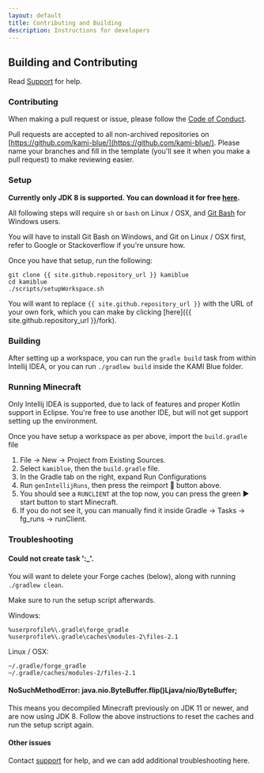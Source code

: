 ```yaml
---
layout: default
title: Contributing and Building
description: Instructions for developers
---
```


## Building and Contributing

Read [Support](support) for help.

### Contributing

When making a pull request or issue, please follow the [Code of Conduct](codeofconduct).

Pull requests are accepted to all non-archived repositories on [https://github.com/kami-blue/](https://github.com/kami-blue/). Please name your branches and fill in the template (you'll see it when you make a pull request) to make reviewing easier.

### Setup

**Currently only JDK 8 is supported. You can download it for free [here](https://adoptopenjdk.net/?variant=openjdk8&jvmVariant=hotspot).**

All following steps will require `sh` or `bash` on Linux / OSX, and [Git Bash](https://gitforwindows.org/) for Windows users.

You will have to install Git Bash on Windows, and Git on Linux / OSX first, refer to Google or Stackoverflow if you're unsure how.

Once you have that setup, run the following:
```
git clone {{ site.github.repository_url }} kamiblue
cd kamiblue
./scripts/setupWorkspace.sh
```

You will want to replace `{{ site.github.repository_url }}` with the URL of your own fork, which you can make by clicking [here]({{ site.github.repository_url }}/fork).

### Building

After setting up a workspace, you can run the `gradle build` task from within Intellij IDEA, or you can run `./gradlew build` inside the KAMI Blue folder.

### Running Minecraft 

Only Intellij IDEA is supported, due to lack of features and proper Kotlin support in Eclipse. You're free to use another IDE, but will not get support setting up the environment.

Once you have setup a workspace as per above, import the `build.gradle` file

1. File -> New -> Project from Existing Sources.
2. Select `kamiblue`, then the `build.gradle` file.
3. In the Gradle tab on the right, expand Run Configurations
4. Run `genIntellijRuns`, then press the reimport 🔄 button above.
5. You should see a `RUNCLIENT` at the top now, you can press the green ▶️ start button to start Minecraft.
6. If you do not see it, you can manually find it inside Gradle -> Tasks -> fg_runs -> runClient.

### Troubleshooting

#### Could not create task ':\_'.

You will want to delete your Forge caches (below), along with running `./gradlew clean`.

Make sure to run the setup script afterwards.

Windows:
```
%userprofile%\.gradle\forge_gradle
%userprofile%\.gradle\caches\modules-2\files-2.1
```

Linux / OSX:
```
~/.gradle/forge_gradle
~/.gradle/caches/modules-2/files-2.1
```


#### NoSuchMethodError: java.nio.ByteBuffer.flip()Ljava/nio/ByteBuffer;

This means you decompiled Minecraft previously on JDK 11 or newer, and are now using JDK 8. Follow the above instructions to reset the caches and run the setup script again.

#### Other issues

Contact [support](support) for help, and we can add additional troubleshooting here.
